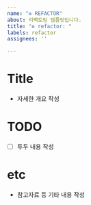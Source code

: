 ```yaml
---
name: "♻️ REFACTOR"
about: 리팩토링 템플릿입니다.
title: "♻️ refactor: "
labels: refactor
assignees: ''

---
```


# Title

- 자세한 개요 작성

# TODO

- [ ] 투두 내용 작성

# etc

- 참고자료 등 기타 내용 작성